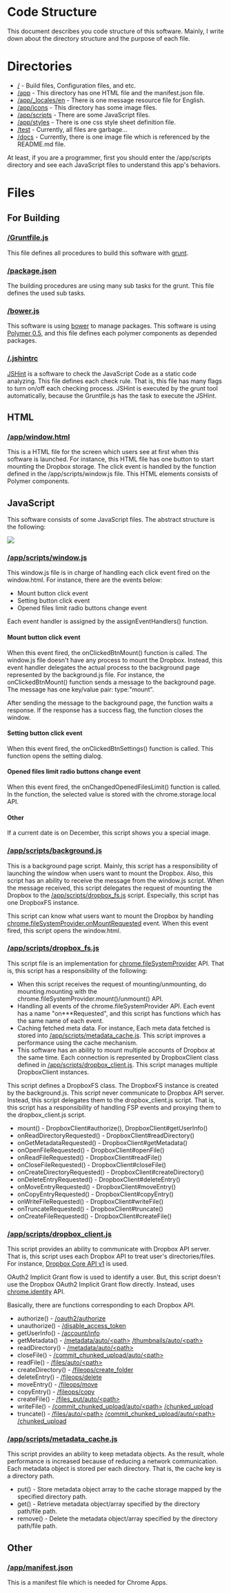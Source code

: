 # Code Structure

This document describes you code structure of this software. Mainly, I write down about the directory structure and the purpose of each file.

# Directories

* [/](https://github.com/yoichiro/chromeos-filesystem-dropbox) - Build files, Configuration files, and etc.
* [/app](https://github.com/yoichiro/chromeos-filesystem-dropbox/tree/master/app) - This directory has one HTML file and the manifest.json file.
* [/app/_locales/en](https://github.com/yoichiro/chromeos-filesystem-dropbox/tree/master/app/_locales/en) - There is one message resource file for English.
* [/app/icons](https://github.com/yoichiro/chromeos-filesystem-dropbox/tree/master/app/icons) - This directory has some image files.
* [/app/scripts](https://github.com/yoichiro/chromeos-filesystem-dropbox/tree/master/app/scripts) - There are some JavaScript files.
* [/app/styles](https://github.com/yoichiro/chromeos-filesystem-dropbox/tree/master/app/styles) - There is one css style sheet definition file.
* [/test](https://github.com/yoichiro/chromeos-filesystem-dropbox/tree/master/test) - Currently, all files are garbage...
* [/docs](https://github.com/yoichiro/chromeos-filesystem-dropbox/tree/master/docs) - Currently, there is one image file which is referenced by the README.md file.

At least, if you are a programmer, first you should enter the /app/scripts directory and see each JavaScript files to understand this app's behaviors.

# Files

## For Building

### [/Gruntfile.js](https://github.com/yoichiro/chromeos-filesystem-dropbox/blob/master/Gruntfile.js)

This file defines all procedures to build this software with [grunt](http://gruntjs.com/).

### [/package.json](https://github.com/yoichiro/chromeos-filesystem-dropbox/blob/master/package.json)

The building procedures are using many sub tasks for the grunt. This file defines the used sub tasks.

### [/bower.js](https://github.com/yoichiro/chromeos-filesystem-dropbox/blob/master/bower.js)

This software is using [bower](http://bower.io/) to manage packages. This software is using [Polymer 0.5](https://www.polymer-project.org/0.5/), and this file defines each polymer components as depended packages.

### [/.jshintrc](https://github.com/yoichiro/chromeos-filesystem-dropbox/blob/master/.jshintrc)

[JSHint](http://jshint.com/) is a software to check the JavaScript Code as a static code analyzing. This file defines each check rule. That is, this file has many flags to turn on/off each checking process. JSHint is executed by the grunt tool automatically, because the Gruntfile.js has the task to execute the JSHint.

## HTML

### [/app/window.html](https://github.com/yoichiro/chromeos-filesystem-dropbox/blob/master/app/window.html)

This is a HTML file for the screen which users see at first when this software is launched. For instance, this HTML file has one button to start mounting the Dropbox storage. The click event is handled by the function defined in the /app/scripts/window.js file. This HTML elements consists of Polymer components.

## JavaScript

This software consists of some JavaScript files. The abstract structure is the following:

<img src="https://raw.githubusercontent.com/yoichiro/chromeos-filesystem-dropbox/master/docs/code_structure.png">

### [/app/scripts/window.js](https://github.com/yoichiro/chromeos-filesystem-dropbox/blob/master/app/scripts/window.js)

This window.js file is in charge of handling each click event fired on the window.html. For instance, there are the events below:

* Mount button click event
* Setting button click event
* Opened files limit radio buttons change event

Each event handler is assigned by the assignEventHandlers() function.

#### Mount button click event

When this event fired, the onClickedBtnMount() function is called. The window.js file doesn't have any process to mount the Dropbox. Instead, this event handler delegates the actual process to the background page represented by the background.js file. For instance, the onClickedBtnMount() function sends a message to the background page. The message has one key/value pair: type:"mount".

After sending the message to the background page, the function waits a response. If the response has a success flag, the function closes the window.

#### Setting button click event

When this event fired, the onClickedBtnSettings() function is called. This function opens the setting dialog.

#### Opened files limit radio buttons change event

When this event fired, the onChangedOpenedFilesLimit() function is called. In the function, the selected value is stored with the chrome.storage.local API.

#### Other

If a current date is on December, this script shows you a special image.

### [/app/scripts/background.js](https://github.com/yoichiro/chromeos-filesystem-dropbox/blob/master/app/scripts/background.js)

This is a background page script. Mainly, this script has a responsibility of launching the window when users want to mount the Dropbox. Also, this script has an ability to receive the message from the window.js script. When the message received, this script delegates the request of mounting the Dropbox to the [/app/scripts/dropbox_fs.js](https://github.com/yoichiro/chromeos-filesystem-dropbox/blob/master/app/scripts/dropbox_fs.js) script. Especially, this script has one DropboxFS instance.

This script can know what users want to mount the Dropbox by handling [chrome.fileSystemProvider.onMountRequested](https://developer.chrome.com/extensions/fileSystemProvider#event-onMountRequested) event. When this event fired, this script opens the window.html.

### [/app/scripts/dropbox_fs.js](https://github.com/yoichiro/chromeos-filesystem-dropbox/blob/master/app/scripts/dropbox_fs.js)

This script file is an implementation for [chrome.fileSystemProvider](https://developer.chrome.com/apps/fileSystemProvider) API. That is, this script has a responsibility of the following:

* When this script receives the request of mounting/unmounting, do mounting.mounting with the chrome.fileSystemProvider.mount()/unmount() API.
* Handling all events of the chrome.fileSystemProvider API. Each event has a name "on\***Requested", and this script has functions which has the same name of each event.
* Caching fetched meta data. For instance, Each meta data fetched is stored into [/app/scripts/metadata_cache.js](https://github.com/yoichiro/chromeos-filesystem-dropbox/blob/master/app/scripts/metadata_cache.js). This script improves a performance using the cache mechanism.
* This software has an ability to mount multiple accounts of Dropbox at the same time. Each connection is represented by DropboxClient class defined in [/app/scripts/dropbox_client.js](https://github.com/yoichiro/chromeos-filesystem-dropbox/blob/master/app/scripts/dropbox_client.js). This script manages multiple DropboxClient instances.

This script defines a DropboxFS class. The DropboxFS instance is created by the background.js. This script never communicate to Dropbox API server. Instead, this script delegates them to the dropbox_client.js script. That is, this script has a responsibility of handling FSP events and proxying them to the dropbox_client.js script.

* mount() - DropboxClient#authorize(), DropboxClient#getUserInfo()
* onReadDirectoryRequested() - DropboxClient#readDirectory()
* onGetMetadataRequested() - DropboxClient#getMetadata()
* onOpenFileRequested() - DropboxClient#openFile()
* onReadFileRequested() - DropboxClient#readFile()
* onCloseFileRequested() - DropboxClient#closeFile()
* onCreateDirectoryRequested() - DropboxClient#createDirectory()
* onDeleteEntryRequested() - DropboxClient#deleteEntry()
* onMoveEntryRequested() - DropboxClient#moveEntry()
* onCopyEntryRequested() - DropboxClient#copyEntry()
* onWriteFileRequested() - DropboxClient#writeFile()
* onTruncateRequested() - DropboxClient#truncate()
* onCreateFileRequested() - DropboxClient#createFile()

### [/app/scripts/dropbox_client.js](https://github.com/yoichiro/chromeos-filesystem-dropbox/blob/master/app/scripts/dropbox_client.js)

This script provides an ability to communicate with Dropbox API server. That is, this script uses each Dropbox API to treat user's directories/files. For instance, [Dropbox Core API v1](https://www.dropbox.com/developers-v1/core/docs) is used.

OAuth2 Implicit Grant flow is used to identify a user. But, this script doesn't use the Dropbox OAuth2 Implicit Grant flow directly. Instead, uses [chrome.identity](https://developer.chrome.com/extensions/identity) API.

Basically, there are functions corresponding to each Dropbox API.

* authorize() - [/oauth2/authorize](https://www.dropbox.com/developers-v1/core/docs#oa2-authorize)
* unauthorize() - [/disable_access_token](https://www.dropbox.com/developers-v1/core/docs#disable-token)
* getUserInfo() - [/account/info](https://www.dropbox.com/developers-v1/core/docs#account-info)
* getMetadata() - [/metadata/auto/\<path>](https://www.dropbox.com/developers-v1/core/docs#metadata) [/thumbnails/auto/\<path>](https://www.dropbox.com/developers-v1/core/docs#thumbnails)
* readDirectory() - [/metadata/auto/\<path>](https://www.dropbox.com/developers-v1/core/docs#metadata)
* closeFile() - [/commit_chunked_upload/auto/\<path>](https://www.dropbox.com/developers-v1/core/docs#commit-chunked-upload)
* readFile() - [/files/auto/\<path>](https://www.dropbox.com/developers-v1/core/docs#files-GET)
* createDirectory() - [/fileops/create_folder](https://www.dropbox.com/developers-v1/core/docs#fileops-create-folder)
* deleteEntry() - [/fileops/delete](https://www.dropbox.com/developers-v1/core/docs#fileops-delete)
* moveEntry() - [/fileops/move](https://www.dropbox.com/developers-v1/core/docs#fileops-move)
* copyEntry() - [/fileops/copy](https://www.dropbox.com/developers-v1/core/docs#fileops-copy)
* createFile() - [/files_put/auto/\<path>](https://www.dropbox.com/developers-v1/core/docs#files_put)
* writeFile() - [/commit_chunked_upload/auto/\<path>](https://www.dropbox.com/developers-v1/core/docs#commit-chunked-upload) [/chunked_upload](https://www.dropbox.com/developers-v1/core/docs#chunked-upload)
* truncate() - [/files/auto/\<path>](https://www.dropbox.com/developers-v1/core/docs#files-GET) [/commit_chunked_upload/auto/\<path>](https://www.dropbox.com/developers-v1/core/docs#commit-chunked-upload) [/chunked_upload](https://www.dropbox.com/developers-v1/core/docs#chunked-upload)

### [/app/scripts/metadata_cache.js](https://github.com/yoichiro/chromeos-filesystem-dropbox/blob/master/app/scripts/metadata_cache.js)

This script provides an ability to keep metadata objects. As the result, whole performance is increased because of reducing a network communication. Each metadata object is stored per each directory. That is, the cache key is a directory path.

* put() - Store metadata object array to the cache storage mapped by the specified directory path.
* get() - Retrieve metadata object/array specified by the directory path/file path.
* remove() - Delete the metadata object/array specified by the directory path/file path.

## Other

### [/app/manifest.json](https://github.com/yoichiro/chromeos-filesystem-dropbox/blob/master/app/manifest.json)

This is a manifest file which is needed for Chrome Apps.
